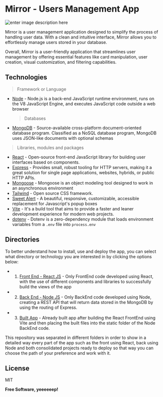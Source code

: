 # Mirror - Users Management App

![enter image description here](https://mirrorassets.000webhostapp.com/Preview.jpg)

Mirror is a user management application designed to simplify the process of handling user data. With a clean and intuitive interface, Mirror allows you to effortlessly manage users stored in your database.

Overall, Mirror is a user-friendly application that streamlines user management by offering essential features like card manipulation, user creation, visual customization, and filtering capabilities.

## Technologies

> Framework or Language

- [Node](https://nodejs.org/en) - Node.js is a back-end JavaScript runtime environment, runs on the V8 JavaScript Engine, and executes JavaScript code outside a web browser
  > Databases
- [MongoDB](https://www.mongodb.com/) - Source-available cross-platform document-oriented database program. Classified as a NoSQL database program, MongoDB uses JSON-like documents with optional schemas

> Libraries, modules and packages

- [React](https://react.dev/) - Open-source front-end JavaScript library for building user interfaces based on components.
- [Express](https://www.npmjs.com/package/express) - Provides small, robust tooling for HTTP servers, making it a great solution for single page applications, websites, hybrids, or public HTTP APIs.
- [Mongoose](https://www.npmjs.com/package/mongoose) - Mongoose is an object modeling tool designed to work in an asynchronous environment
- [Tailwind](https://tailwindcss.com/) - Open source CSS framework.
- [Sweet Alert](https://sweetalert2.github.io/) - A beautiful, responsive, customizable, accessible replacement for Javascript's popup boxes
- [Vite](https://vitejs.dev/) - It's a build tool that aims to provide a faster and leaner development experience for modern web projects.
- [dotenv](https://www.npmjs.com/package/dotenv) - Dotenv is a zero-dependency module that loads environment variables from a `.env` file into `process.env`

## Directories

To better understand how to install, use and deploy the app, you can select what directory or technology you are interested in by clicking the options below:

- 1.  [Front End - React JS](https://github.com/joanromerodev/Mirror/tree/main/1.%20FrontEnd%20-%20React) - Only FrontEnd code developed using React, with the use of different components and libraries to successfully build the views of the app
- 2.  [Back End - Node JS](https://github.com/joanromerodev/Mirror/tree/main/2.%20BackEnd%20-%20Node) - Only BackEnd code developed using Node, creating a REST API that will return data stored in the MongoDB by using the routing of Express.
- 3.  [Built App](https://github.com/joanromerodev/Mirror/tree/main/3.%20Built%20App) - Already built app after building the React FrontEnd using Vite and then placing the built files into the static folder of the Node BackEnd code.

This repository was separated in different folders in order to show in a detailed way every part of the app such as the front using React, back using Node and both consolidated projects ready to deploy so that way you can choose the path of your preference and work with it.

## License

MIT

**Free Software, yeeeeeep!**
